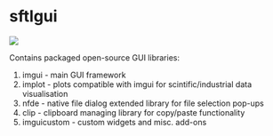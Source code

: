 # sftlgui

![](https://tokei.rs/b1/github/softael/sftlgui)

Contains packaged open-source GUI libraries:
1. imgui - main GUI framework
2. implot - plots compatible with imgui for scintific/industrial data visualisation 
3. nfde - native file dialog extended library for file selection pop-ups
4. clip - clipboard managing library for copy/paste functionality
5. imguicustom - custom widgets and misc. add-ons







